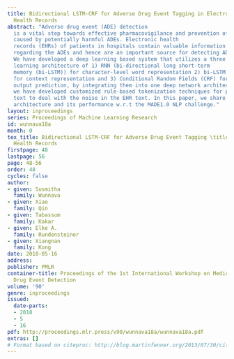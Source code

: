 ```yaml
---
title: Bidirectional LSTM-CRF for Adverse Drug Event Tagging in Electronic
  Health Records
abstract: "Adverse drug event (ADE) detection
  is a vital step towards effective pharmacovigilance and prevention of future incidents
  caused by potentially harmful ADEs. Electronic health
  records (EHRs) of patients in hospitals contain valuable information
  regarding the ADEs and hence are an important source for detecting ADE signals.
  We have developed a deep learning based system that utilizes a three layered deep
  learning architecture of 1) RNN (bi-directional long short-term
  memory (bi-LSTM)) for character-level word representation 2) bi-LSTM
  for context representation and 3) Conditional Random Fields (CRF) for the final
  output prediction, by integrating them into one deep network architecture. Furthermore,
  we have developed customized rule-based tokenization techniques for preprocessing
  text to deal with the noise in the EHR text. In this paper, we share our system
  architecture and its performance w.r.t the MADE1.0 NLP challenge."
layout: inproceedings
series: Proceedings of Machine Learning Research
id: wunnava18a
month: 0
tex_title: Bidirectional LSTM-CRF for Adverse Drug Event Tagging \titlebreak in Electronic
  Health Records
firstpage: 48
lastpage: 56
page: 48-56
order: 48
cycles: false
author:
- given: Susmitha
  family: Wunnava
- given: Xiao
  family: Qin
- given: Tabassum
  family: Kakar
- given: Elke A.
  family: Rundensteiner
- given: Xiangnan
  family: Kong
date: 2018-05-16
address: 
publisher: PMLR
container-title: Proceedings of the 1st International Workshop on Medication and Adverse
  Drug Event Detection
volume: '90'
genre: inproceedings
issued:
  date-parts:
  - 2018
  - 5
  - 16
pdf: http://proceedings.mlr.press/v90/wunnava18a/wunnava18a.pdf
extras: []
# Format based on citeproc: http://blog.martinfenner.org/2013/07/30/citeproc-yaml-for-bibliographies/
---
```

